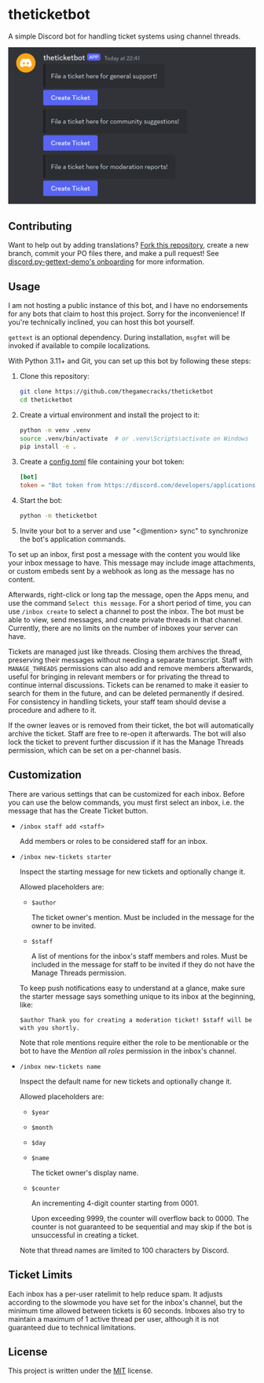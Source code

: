 # theticketbot

A simple Discord bot for handling ticket systems using channel threads.

![](/docs/images/demo.png)

## Contributing

Want to help out by adding translations? [Fork this repository],
create a new branch, commit your PO files there, and make a pull request!
See [discord.py-gettext-demo's onboarding] for more information.

[Fork this repository]: https://docs.github.com/en/get-started/quickstart/contributing-to-projects
[discord.py-gettext-demo's onboarding]: https://github.com/thegamecracks/discord.py-i18n-demo/blob/main/docs/en/onboarding.md

## Usage

I am not hosting a public instance of this bot, and I have no endorsements
for any bots that claim to host this project. Sorry for the inconvenience!
If you're technically inclined, you can host this bot yourself.

`gettext` is an optional dependency. During installation, `msgfmt` will be
invoked if available to compile localizations.

With Python 3.11+ and Git, you can set up this bot by following these steps:

1. Clone this repository:

   ```sh
   git clone https://github.com/thegamecracks/theticketbot
   cd theticketbot
   ```

2. Create a virtual environment and install the project to it:

   ```sh
   python -m venv .venv
   source .venv/bin/activate  # or .venv\Scripts\activate on Windows
   pip install -e .
   ```

3. Create a [config.toml] file containing your bot token:

   ```toml
   [bot]
   token = "Bot token from https://discord.com/developers/applications"
   ```

4. Start the bot:

   ```sh
   python -m theticketbot
   ```

5. Invite your bot to a server and use "<@mention> sync" to synchronize
   the bot's application commands.

[config.toml]: /src/theticketbot/config_default.toml

To set up an inbox, first post a message with the content you would like your
inbox message to have. This message may include image attachments, or custom
embeds sent by a webhook as long as the message has no content.

Afterwards, right-click or long tap the message, open the Apps menu, and use
the command `Select this message`. For a short period of time, you can use
`/inbox create` to select a channel to post the inbox. The bot must be able
to view, send messages, and create private threads in that channel.
Currently, there are no limits on the number of inboxes your server can have.

Tickets are managed just like threads. Closing them archives the thread,
preserving their messages without needing a separate transcript. Staff with
`MANAGE_THREADS` permissions can also add and remove members afterwards,
useful for bringing in relevant members or for privating the thread to
continue internal discussions. Tickets can be renamed to make it easier to
search for them in the future, and can be deleted permanently if desired.
For consistency in handling tickets, your staff team should devise a procedure
and adhere to it.

If the owner leaves or is removed from their ticket, the bot will automatically
archive the ticket. Staff are free to re-open it afterwards.
The bot will also lock the ticket to prevent further discussion if it has
the Manage Threads permission, which can be set on a per-channel basis.

## Customization

There are various settings that can be customized for each inbox.
Before you can use the below commands, you must first select an inbox,
i.e. the message that has the Create Ticket button.

- `/inbox staff add <staff>`

  Add members or roles to be considered staff for an inbox.

- `/inbox new-tickets starter`

  Inspect the starting message for new tickets and optionally change it.

  Allowed placeholders are:

  - `$author`

    The ticket owner's mention. Must be included in the message
    for the owner to be invited.

  - `$staff`

    A list of mentions for the inbox's staff members and roles.
    Must be included in the message for staff to be invited
    if they do not have the Manage Threads permission.

  To keep push notifications easy to understand at a glance, make sure the
  starter message says something unique to its inbox at the beginning, like:

  ```
  $author Thank you for creating a moderation ticket! $staff will be with you shortly.
  ```

  Note that role mentions require either the role to be mentionable or the bot
  to have the *Mention all roles* permission in the inbox's channel.

- `/inbox new-tickets name`

  Inspect the default name for new tickets and optionally change it.

  Allowed placeholders are:

  - `$year`
  - `$month`
  - `$day`
  - `$name`

    The ticket owner's display name.

  - `$counter`

    An incrementing 4-digit counter starting from 0001.

    Upon exceeding 9999, the counter will overflow back to 0000.
    The counter is not guaranteed to be sequential and may skip
    if the bot is unsuccessful in creating a ticket.

  Note that thread names are limited to 100 characters by Discord.

## Ticket Limits

Each inbox has a per-user ratelimit to help reduce spam. It adjusts according
to the slowmode you have set for the inbox's channel, but the minimum time
allowed between tickets is 60 seconds. Inboxes also try to maintain a maximum
of 1 active thread per user, although it is not guaranteed due to technical
limitations.

## License

This project is written under the [MIT] license.

[MIT]: /LICENSE
